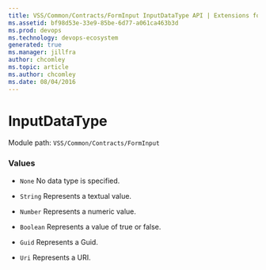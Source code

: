 ```yaml
---
title: VSS/Common/Contracts/FormInput InputDataType API | Extensions for Azure DevOps Services
ms.assetid: bf98d53e-33e9-85be-6d77-a061ca463b3d
ms.prod: devops
ms.technology: devops-ecosystem
generated: true
ms.manager: jillfra
author: chcomley
ms.topic: article
ms.author: chcomley
ms.date: 08/04/2016
---
```


# InputDataType

Module path: `VSS/Common/Contracts/FormInput`

### Values

* `None` No data type is specified.

* `String` Represents a textual value.

* `Number` Represents a numeric value.

* `Boolean` Represents a value of true or false.

* `Guid` Represents a Guid.

* `Uri` Represents a URI.

